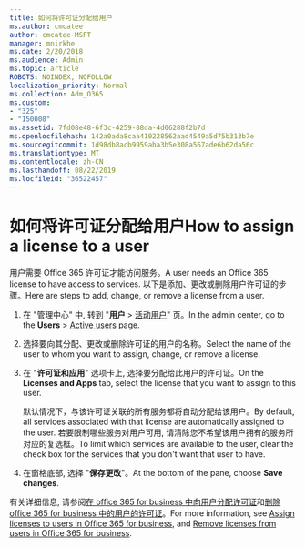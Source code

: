 ```yaml
---
title: 如何将许可证分配给用户
ms.author: cmcatee
author: cmcatee-MSFT
manager: mnirkhe
ms.date: 2/20/2018
ms.audience: Admin
ms.topic: article
ROBOTS: NOINDEX, NOFOLLOW
localization_priority: Normal
ms.collection: Adm_O365
ms.custom:
- "325"
- "150008"
ms.assetid: 7fd08e48-6f3c-4259-88da-4d06288f2b7d
ms.openlocfilehash: 142a0ada8caa410228562aad4549a5d75b313b7e
ms.sourcegitcommit: 1d98db8acb9959aba3b5e308a567ade6b62da56c
ms.translationtype: MT
ms.contentlocale: zh-CN
ms.lasthandoff: 08/22/2019
ms.locfileid: "36522457"
---
```

# <a name="how-to-assign-a-license-to-a-user"></a><span data-ttu-id="b7d2a-102">如何将许可证分配给用户</span><span class="sxs-lookup"><span data-stu-id="b7d2a-102">How to assign a license to a user</span></span>

<span data-ttu-id="b7d2a-103">用户需要 Office 365 许可证才能访问服务。</span><span class="sxs-lookup"><span data-stu-id="b7d2a-103">A user needs an Office 365 license to have access to services.</span></span> <span data-ttu-id="b7d2a-104">以下是添加、更改或删除用户许可证的步骤。</span><span class="sxs-lookup"><span data-stu-id="b7d2a-104">Here are steps to add, change, or remove a license from a user.</span></span>
  
1. <span data-ttu-id="b7d2a-105">在 "管理中心" 中, 转到 "**用户** \> [活动用户](https://go.microsoft.com/fwlink/p/?linkid=834822)" 页。</span><span class="sxs-lookup"><span data-stu-id="b7d2a-105">In the admin center, go to the **Users** \> [Active users](https://go.microsoft.com/fwlink/p/?linkid=834822) page.</span></span>

2. <span data-ttu-id="b7d2a-106">选择要向其分配、更改或删除许可证的用户的名称。</span><span class="sxs-lookup"><span data-stu-id="b7d2a-106">Select the name of the user to whom you want to assign, change, or remove a license.</span></span>

3. <span data-ttu-id="b7d2a-107">在 "**许可证和应用**" 选项卡上, 选择要分配给此用户的许可证。</span><span class="sxs-lookup"><span data-stu-id="b7d2a-107">On the **Licenses and Apps** tab, select the license that you want to assign to this user.</span></span>

    <span data-ttu-id="b7d2a-108">默认情况下，与该许可证关联的所有服务都将自动分配给该用户。</span><span class="sxs-lookup"><span data-stu-id="b7d2a-108">By default, all services associated with that license are automatically assigned to the user.</span></span> <span data-ttu-id="b7d2a-109">若要限制哪些服务对用户可用, 请清除您不希望该用户拥有的服务所对应的复选框。</span><span class="sxs-lookup"><span data-stu-id="b7d2a-109">To limit which services are available to the user, clear the check box for the services that you don't want that user to have.</span></span>

4. <span data-ttu-id="b7d2a-110">在窗格底部, 选择 "**保存更改**"。</span><span class="sxs-lookup"><span data-stu-id="b7d2a-110">At the bottom of the pane, choose **Save changes**.</span></span>

<span data-ttu-id="b7d2a-111">有关详细信息, 请参阅[在 office 365 for business 中向用户分配许可证](https://docs.microsoft.com/office365/admin/subscriptions-and-billing/assign-licenses-to-users)和[删除 office 365 for business 中的用户的许可证](https://docs.microsoft.com/office365/admin/subscriptions-and-billing/remove-licenses-from-users)。</span><span class="sxs-lookup"><span data-stu-id="b7d2a-111">For more information, see [Assign licenses to users in Office 365 for business](https://docs.microsoft.com/office365/admin/subscriptions-and-billing/assign-licenses-to-users), and [Remove licenses from users in Office 365 for business](https://docs.microsoft.com/office365/admin/subscriptions-and-billing/remove-licenses-from-users).</span></span>